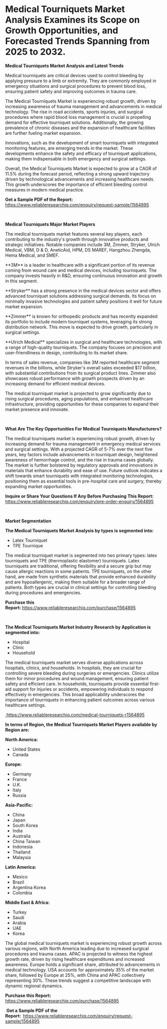 <p><h1>Medical Tourniquets Market Analysis Examines its Scope on Growth Opportunities, and Forecasted Trends Spanning from 2025 to 2032.</h1></p><p><strong>Medical Tourniquets Market Analysis and Latest Trends</strong></p>
<p><p>Medical tourniquets are critical devices used to control bleeding by applying pressure to a limb or extremity. They are commonly employed in emergency situations and surgical procedures to prevent blood loss, ensuring patient safety and improving outcomes in trauma care.</p><p>The Medical Tourniquets Market is experiencing robust growth, driven by increasing awareness of trauma management and advancements in medical technology. The rise in road accidents, sports injuries, and surgical procedures where rapid blood loss management is crucial is propelling demand for effective tourniquet solutions. Additionally, the growing prevalence of chronic diseases and the expansion of healthcare facilities are further fueling market expansion.</p><p>Innovations, such as the development of smart tourniquets with integrated monitoring features, are emerging trends in the market. These developments enhance the safety and efficacy of tourniquet applications, making them indispensable in both emergency and surgical settings. </p><p>Overall, the Medical Tourniquets Market is expected to grow at a CAGR of 11.5% during the forecast period, reflecting a strong upward trajectory driven by technological advancements and increasing healthcare needs. This growth underscores the importance of efficient bleeding control measures in modern medical practice.</p></p>
<p><strong>Get a Sample PDF of the Report:&nbsp;</strong> <a href="https://www.reliableresearchiq.com/enquiry/request-sample/1564895?utm_campaign=2212&utm_medium=2&utm_source=Github&utm_content=ia&utm_term=19042025&utm_id=medical-tourniquets">https://www.reliableresearchiq.com/enquiry/request-sample/1564895</a></p>
<p>&nbsp;</p>
<p><strong>Medical Tourniquets Major Market Players</strong></p>
<p><p>The medical tourniquets market features several key players, each contributing to the industry's growth through innovative products and strategic initiatives. Notable companies include 3M, Zimmer, Stryker, Ulrich Medical, VBM, D & D, AneticAid, HPM, DS MAREF, Hangzhou Zhengda, Hema Medical, and SMEF.</p><p>**3M** is a leader in healthcare with a significant portion of its revenue coming from wound care and medical devices, including tourniquets. The company invests heavily in R&D, ensuring continuous innovation and growth in this segment.</p><p>**Stryker** has a strong presence in the medical devices sector and offers advanced tourniquet solutions addressing surgical demands. Its focus on minimally invasive technologies and patient safety positions it well for future market expansion.</p><p>**Zimmer** is known for orthopedic products and has recently expanded its portfolio to include modern tourniquet systems, leveraging its strong distribution network. This move is expected to drive growth, particularly in surgical settings.</p><p>**Ulrich Medical** specializes in surgical and healthcare technologies, with a range of high-quality tourniquets. The company focuses on precision and user-friendliness in design, contributing to its market share.</p><p>In terms of sales revenue, companies like 3M reported healthcare segment revenues in the billions, while Stryker's overall sales exceeded $17 billion, with substantial contributions from its surgical product lines. Zimmer also showcases robust performance with growth prospects driven by an increasing demand for efficient medical devices.</p><p>The medical tourniquet market is projected to grow significantly due to rising surgical procedures, aging populations, and enhanced healthcare infrastructure, providing opportunities for these companies to expand their market presence and innovate.</p></p>
<p>&nbsp;</p>
<p><strong>What Are The Key Opportunities For Medical Tourniquets Manufacturers?</strong></p>
<p><p>The medical tourniquets market is experiencing robust growth, driven by increasing demand for trauma management in emergency medical services and surgical settings. With a projected CAGR of 5-7% over the next five years, key factors include advancements in tourniquet design, heightened awareness of hemorrhage control, and the rise in trauma cases globally. The market is further bolstered by regulatory approvals and innovations in materials that enhance durability and ease of use. Future outlook indicates a shift towards smart tourniquets with integrated monitoring technologies, positioning them as essential tools in pre-hospital care and surgery, thereby expanding market opportunities.</p></p>
<p><strong>Inquire or Share Your Questions If Any Before Purchasing This Report:</strong> <a href="https://www.reliableresearchiq.com/enquiry/pre-order-enquiry/1564895?utm_campaign=2212&utm_medium=2&utm_source=Github&utm_content=ia&utm_term=19042025&utm_id=medical-tourniquets">https://www.reliableresearchiq.com/enquiry/pre-order-enquiry/1564895</a></p>
<p>&nbsp;</p>
<p><strong>Market Segmentation</strong></p>
<p><strong>The Medical Tourniquets Market Analysis by types is segmented into:</strong></p>
<p><ul><li>Latex Tourniquet</li><li>TPE Tournique</li></ul></p>
<p><p>The medical tourniquet market is segmented into two primary types: latex tourniquets and TPE (thermoplastic elastomer) tourniquets. Latex tourniquets are traditional, offering flexibility and a secure grip but may cause allergic reactions in some patients. TPE tourniquets, on the other hand, are made from synthetic materials that provide enhanced durability and are hypoallergenic, making them suitable for a broader range of patients. Both types are crucial in clinical settings for controlling bleeding during procedures and emergencies.</p></p>
<p><strong>Purchase this Report:&nbsp;</strong><a href="https://www.reliableresearchiq.com/purchase/1564895?utm_campaign=2212&utm_medium=2&utm_source=Github&utm_content=ia&utm_term=19042025&utm_id=medical-tourniquets">https://www.reliableresearchiq.com/purchase/1564895</a></p>
<p>&nbsp;</p>
<p><strong>The Medical Tourniquets Market Industry Research by Application is segmented into:</strong></p>
<p><ul><li>Hospital</li><li>Clinic</li><li>Household</li></ul></p>
<p><p>The medical tourniquets market serves diverse applications across hospitals, clinics, and households. In hospitals, they are crucial for controlling severe bleeding during surgeries or emergencies. Clinics utilize them for minor procedures and wound management, ensuring patient safety and efficient care. In households, tourniquets provide essential first-aid support for injuries or accidents, empowering individuals to respond effectively in emergencies. This broad applicability underscores the importance of tourniquets in enhancing patient outcomes across various healthcare settings.</p></p>
<p><a href="https://www.reliableresearchiq.com/medical-tourniquets-r1564895?utm_campaign=2212&utm_medium=2&utm_source=Github&utm_content=ia&utm_term=19042025&utm_id=medical-tourniquets">&nbsp;https://www.reliableresearchiq.com/medical-tourniquets-r1564895</a></p>
<p><strong>In terms of Region, the Medical Tourniquets Market Players available by Region are:</strong></p>
<p>
    <p> <strong> North America: </strong>
        <ul>
            <li>United States</li>
            <li>Canada</li>
        </ul>
        </p> 
    <p> <strong> Europe: </strong>
        <ul>
            <li>Germany</li>
            <li>France</li>
            <li>U.K.</li>
            <li>Italy</li>
            <li>Russia</li>
        </ul>
        </p> 
    <p> <strong> Asia-Pacific: </strong>
        <ul>
            <li>China</li>
            <li>Japan</li>
            <li>South Korea</li>
            <li>India</li>
            <li>Australia</li>
            <li>China Taiwan</li>
            <li>Indonesia</li>
            <li>Thailand</li>
            <li>Malaysia</li>
        </ul>
        </p> 
    <p> <strong> Latin America: </strong>
        <ul>
            <li>Mexico</li>
            <li>Brazil</li>
            <li>Argentina Korea</li>
            <li>Colombia</li>
        </ul>
        </p> 
    <p> <strong> Middle East & Africa: </strong>
        <ul>
            <li>Turkey</li>
            <li>Saudi</li>
            <li>Arabia</li>
            <li>UAE</li>
            <li>Korea</li>
        </ul>
    </p>
    </p>
<p><p>The global medical tourniquets market is experiencing robust growth across various regions, with North America leading due to increased surgical procedures and trauma cases. APAC is projected to witness the highest growth rate, driven by rising healthcare expenditures and increased awareness. Europe holds a significant share, attributed to advancements in medical technology. USA accounts for approximately 35% of the market share, followed by Europe at 25%, with China and APAC collectively representing 30%. These trends suggest a competitive landscape with dynamic regional dynamics.</p></p>
<p><strong>Purchase this Report: </strong><a href="https://www.reliableresearchiq.com/purchase/1564895?utm_campaign=2212&utm_medium=2&utm_source=Github&utm_content=ia&utm_term=19042025&utm_id=medical-tourniquets">https://www.reliableresearchiq.com/purchase/1564895</a></p>
<p>&nbsp;<strong>Get a Sample PDF of the Report:&nbsp;&nbsp;</strong><a href="https://www.reliableresearchiq.com/enquiry/request-sample/1564895?utm_campaign=2212&utm_medium=2&utm_source=Github&utm_content=ia&utm_term=19042025&utm_id=medical-tourniquets">https://www.reliableresearchiq.com/enquiry/request-sample/1564895</a></p>
<p><strong></strong></p>
<p><p></p><p></p><p></p></p>